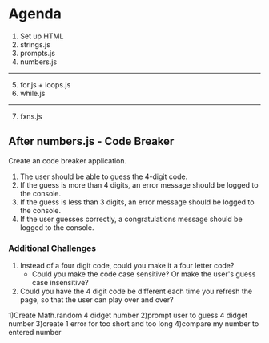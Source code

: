 # Agenda
1. Set up HTML
2. strings.js
3. prompts.js
4. numbers.js
------------
5. for.js + loops.js
6. while.js
------------
7. fxns.js


## After numbers.js - Code Breaker
Create an code breaker application.
1. The user should be able to guess the 4-digit code.
2. If the guess is more than 4 digits, an error message should be logged to the console.
3. If the guess is less than 3 digits, an error message should be logged to the console.
4. If the user guesses correctly, a congratulations message should be logged to the console.

### Additional Challenges
1. Instead of a four digit code, could you make it a four letter code?
    - Could you make the code case sensitive? Or make the user's guess case insensitive?
2. Could you have the 4 digit code be different each time you refresh the page, so that the user can play over and over?


1)Create Math.random 4 didget number
2)prompt user to guess 4 didget number
3)create 1 error for too short and too long
4)compare my number to entered number